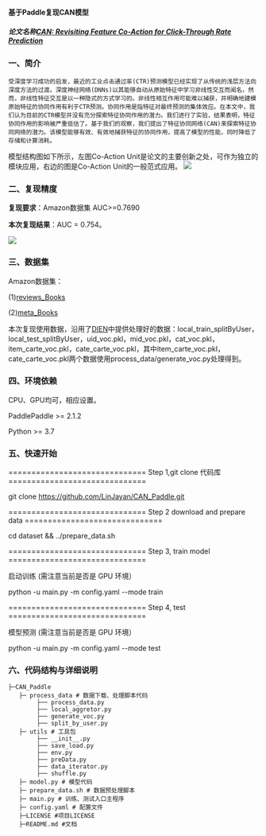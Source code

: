 #### 基于Paddle复现CAN模型
##### **论文名称**<a href="https://arxiv.org/pdf/2011.05625.pdf">CAN: Revisiting Feature Co-Action for Click-Through Rate Prediction</a>

### **一、简介**

    受深度学习成功的启发，最近的工业点击通过率(CTR)预测模型已经实现了从传统的浅层方法向深度方法的过渡。深度神经网络(DNNs)以其能够自动从原始特征中学习非线性交互而闻名，然而，非线性特征交互是以一种隐式的方式学习的。非线性相互作用可能难以捕获，并明确地建模原始特征的协同作用有利于CTR预测。协同作用是指特征对最终预测的集体效应。在本文中，我们认为目前的CTR模型并没有充分探索特征协同作用的潜力。我们进行了实验，结果表明，特征协同作用的影响被严重低估了。基于我们的观察，我们提出了特征协同网络(CAN)来探索特征协同网络的潜力。该模型能够有效、有效地捕获特征的协同作用，提高了模型的性能，同时降低了存储和计算消耗。

模型结构图如下所示，左图Co-Action Unit是论文的主要创新之处，可作为独立的模块应用，右边的图是Co-Action Unit的一般范式应用。
![](https://ai-studio-static-online.cdn.bcebos.com/08b5f22d797b42ce9dc624774214593d30c227cb1c924f2c93b5e712707a2d9d)


### **二、复现精度**

**复现要求**：Amazon数据集 AUC>=0.7690

**本次复现结果**：AUC = 0.754。

![](https://ai-studio-static-online.cdn.bcebos.com/96b464b27d5b4c298379080a52f81cfd29065d72fb7441d2aaf4bfb03392ad18)



### **三、数据集**

Amazon数据集：

(1)<a href="http://snap.stanford.edu/data/amazon/productGraph/categoryFiles/reviews_Books.json.gz">reviews_Books</a>

(2)<a href="http://snap.stanford.edu/data/amazon/productGraph/categoryFiles/meta_Books.json.gz">meta_Books</a>

本次复现使用数据，沿用了<a href="https://github.com/mouna99/dien">DIEN</a>中提供处理好的数据：local_train_splitByUser，local_test_splitByUser，uid_voc.pkl，mid_voc.pkl，cat_voc.pkl，item_carte_voc.pkl，cate_carte_voc.pkl，其中item_carte_voc.pkl，cate_carte_voc.pkl两个数据使用process_data/generate_voc.py处理得到。



### **四、环境依赖**
CPU、GPU均可，相应设置。

PaddlePaddle >= 2.1.2

Python >= 3.7

### **五、快速开始**

 ============================== Step 1,git clone 代码库 ==============================
 
git clone https://github.com/LinJayan/CAN_Paddle.git

============================== Step 2 download and prepare data ==============================

cd dataset && ../prepare_data.sh

============================== Step 3, train model ==============================

启动训练 (需注意当前是否是 GPU 环境）

python -u main.py -m config.yaml --mode train

============================== Step 4, test ==============================

模型预测 (需注意当前是否是 GPU 环境）

python -u main.py -m config.yaml --mode test

### **六、代码结构与详细说明**
```
├─CAN_Paddle
   ├─ process_data # 数据下载、处理脚本代码
        ├── process_data.py
        ├── local_aggretor.py
        ├── generate_voc.py
        ├── split_by_user.py
   ├─ utils # 工具包
        ├── __init__.py
        ├── save_load.py
        ├── env.py
        ├── preData.py
        ├── data_iterator.py
        ├── shuffle.py
   ├─ model.py # 模型代码
   ├─ prepare_data.sh # 数据预处理脚本
   ├─ main.py # 训练、测试入口主程序
   ├─ config.yaml # 配置文件
   ├─LICENSE #项目LICENSE
   ├─README.md #文档
```

